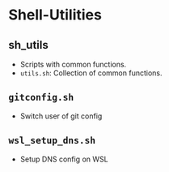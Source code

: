 # Shell-Utilities

## sh_utils
- Scripts with common functions.
- `utils.sh`: Collection of common functions.

## `gitconfig.sh`
- Switch user of git config

## `wsl_setup_dns.sh`
- Setup DNS config on WSL